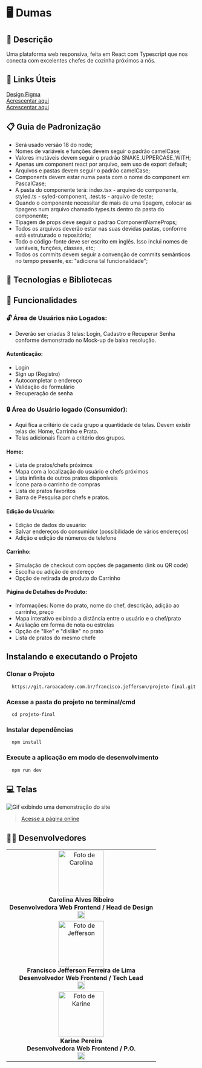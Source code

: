 # 🖥️ Dumas

## 📜 Descrição

  Uma plataforma web responsiva, feita em React com Typescript que nos conecta com excelentes chefes de cozinha próximos a nós.

## 🔗 Links Úteis

  <a href="https://www.figma.com/file/LK8CW3OQ04g5UVSDFVaeq2/teste1?type=design&node-id=0-1&mode=design&t=hxOZ7ETVxXjpEnhW-0" target= "_blank">Design Figma</a>  
  <a href="/" target= "_blank">Acrescentar aqui</a>  
  <a href="/" target= "_blank">Acrescentar aqui</a>  

## 📋 Guia de Padronização

- Será usado versão 18 do node;
- Nomes de variáveis e funções devem seguir o padrão camelCase;
- Valores imutáveis devem seguir o pradrão SNAKE_UPPERCASE_WITH;
- Apenas um component react por arquivo, sem uso de export default;
- Arquivos e pastas devem seguir o padrão camelCase;
- Components devem estar numa pasta com o nome do component em PascalCase;
- A pasta do componente terá: index.tsx - arquivo do componente, styled.ts - syled-component, <component>.test.ts - arquivo de teste;
- Quando o componente necessitar de mais de uma tipagem, colocar as tipagens num arquivo chamado types.ts dentro da pasta do componente;
- Tipagem de props deve seguir o padrao ComponentNameProps;
- Todos os arquivos deverão estar nas suas devidas pastas, conforme está estruturado o repositório;
- Todo o código-fonte deve ser escrito em inglês. Isso inclui nomes de variáveis, funções, classes, etc;
- Todos os commits devem seguir a  convenção de commits semânticos no tempo presente, ex: "adiciona tal funcionalidade";

## 🎲 Tecnologias e Bibliotecas

## 🔧 Funcionalidades

### 🔓 Área de Usuários não Logados:

- Deverão ser criadas 3 telas: Login, Cadastro e Recuperar Senha conforme demonstrado no Mock-up de baixa resolução.

#### Autenticação:

- Login
- Sign up (Registro)
- Autocompletar o endereço
- Validação de formulário
- Recuperação de senha

### 🔒 Área do Usuário logado (Consumidor):

- Aqui fica a critério de cada grupo a quantidade de telas. Devem existir telas de: Home, Carrinho e Prato.
- Telas adicionais ficam a critério dos grupos.

#### Home:

- Lista de pratos/chefs próximos
- Mapa com a localização do usuário e chefs próximos
- Lista infinita de outros pratos disponíveis
- Ícone para o carrinho de compras
- Lista de pratos favoritos
- Barra de Pesquisa por chefs e pratos.

#### Edição do Usuário:

- Edição de dados do usuário:
- Salvar endereços do consumidor (possibilidade de vários endereços)
- Adição e edição de números de telefone

#### Carrinho:

- Simulação de checkout com opções de pagamento (link ou QR code)
- Escolha ou adição de endereço
- Opção de retirada de produto do Carrinho

#### Página de Detalhes do Produto:

- Informações: Nome do prato, nome do chef, descrição, adição ao carrinho, preço
- Mapa interativo exibindo a distância entre o usuário e o chef/prato
- Avaliação em forma de nota ou estrelas
- Opção de "like" e "dislike" no prato
- Lista de pratos do mesmo chefe

## Instalando e executando o Projeto

### Clonar o Projeto

      https://git.raroacademy.com.br/francisco.jefferson/projeto-final.git

### Acesse a pasta do projeto no terminal/cmd

      cd projeto-final

### Instalar dependências

      npm install

### Execute a aplicação em modo de desenvolvimento

      npm run dev

## 💻 Telas

<img src="" alt="Gif exibindo uma demonstração do site">

> <a href="" target= "_blank">Acesse a página online</a>

## 👩‍💻 Desenvolvedores

<table align="center">
   <tr>
    <td align="center">
      <div>
        <img src="https://media.licdn.com/dms/image/D4D03AQGdtah92H0PvA/profile-displayphoto-shrink_200_200/0/1688405693654?e=1700092800&v=beta&t=8K1bD7bMKHb7C12qVE4w0msU6-sS6RbxgNavbfpPYhw" width="120px;" alt="Foto de Carolina"/><br>
          <b> Carolina Alves Ribeiro </b><br>
          <b> Desenvolvedora Web Frontend / Head de Design </b><br>
            <a href="https://www.linkedin.com/in/carolinaalvesribeiro/" alt="Linkedin"><img src="https://img.shields.io/badge/LinkedIn-0077B5?style=for-the-badge&logo=linkedin&logoColor=white"/ height="20"></a>


  </tr>

  </tr>

  <tr>
    <td align="center">
      <div>
         <img src="https://media.licdn.com/dms/image/D4D03AQHUjJ6lDYidWQ/profile-displayphoto-shrink_200_200/0/1675764205773?e=1700092800&v=beta&t=H5aB40KWbWU4viS4aogoYN7zwXGeBqBLO1sunYnVw5g" width="120px;" alt="Foto de Jefferson"/><br>
          <b> Francisco Jefferson Ferreira de Lima </b><br>
          <b> Desenvolvedor Web Frontend / Tech Lead </b><br>
            <a href="https://www.linkedin.com/in/devkarine/" alt="Linkedin"><img src="https://img.shields.io/badge/LinkedIn-0077B5?style=for-the-badge&logo=linkedin&logoColor=white"/ height="20"></a>
            


  </tr>

  <tr>
    <td align="center">
      <div>
        <img src="https://media.licdn.com/dms/image/D4E03AQHOaaPMmL8djQ/profile-displayphoto-shrink_200_200/0/1678845688632?e=1700092800&v=beta&t=-5RN1UbL6IlJXUkxN8SEmHXTu7TDS-c8tin7T7NkyJU" width="120px;" alt="Foto de Karine"/><br>
          <b> Karine Pereira </b><br>
          <b> Desenvolvedora Web Frontend / P.O. </b><br>
            <a href="https://www.linkedin.com/in/jefferson-lima-40189525b/" alt="Linkedin"><img src="https://img.shields.io/badge/LinkedIn-0077B5?style=for-the-badge&logo=linkedin&logoColor=white"/ height="20"></a>


  </tr>

</table>
